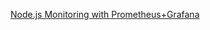 [Node.js Monitoring with Prometheus+Grafana](https://medium.com/teamzerolabs/node-js-monitoring-with-prometheus-grafana-3056362ccb80)
